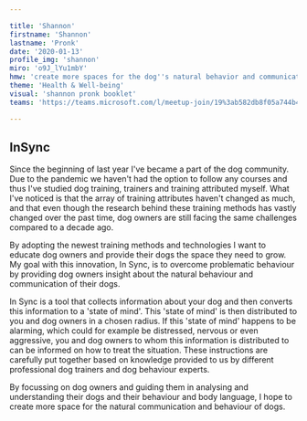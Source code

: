 ```yaml
---

title: 'Shannon'
firstname: 'Shannon'
lastname: 'Pronk'
date: '2020-01-13'
profile_img: 'shannon'
miro: 'o9J_lYu1mbY'
hmw: 'create more spaces for the dog''s natural behavior and communication?'
theme: 'Health & Well-being'
visual: 'shannon pronk booklet'
teams: 'https://teams.microsoft.com/l/meetup-join/19%3ab582db8f05a744b48295076eafdd06ac%40thread.tacv2/1611096257563?context=%7b%22Tid%22%3a%22ca6fbace-7cba-4d53-8681-a06284f7ff46%22%2c%22Oid%22%3a%22100e5047-8c80-4681-bea6-926cb60256f0%22%7d'

---
```


## InSync

Since the beginning of last year I've became a part of the dog community. Due to the pandemic we haven't had the option to follow any courses and thus I've studied dog training, trainers and training attributed myself. What I've noticed is that the array of training attributes haven't changed as much, and that even though the research behind these training methods has vastly changed over the past time, dog owners are still facing the same challenges compared to a decade ago.  

By adopting the newest training methods and technologies I want to educate dog owners and provide their dogs the space they need to grow. My goal with this innovation, In Sync, is to overcome problematic behaviour by providing dog owners insight about the natural behaviour and communication of their dogs. 

In Sync is a tool that collects information about your dog and then converts this information to a 'state of mind'. This 'state of mind' is then distributed to you and dog owners in a chosen radius. If this 'state of mind' happens to be alarming, which could for example be distressed, nervous or even aggressive, you and dog owners to whom this information is distributed to can be informed on how to treat the situation. These instructions are carefully put together based on knowledge provided to us by different professional dog trainers and dog behaviour experts.  

By focussing on dog owners and guiding them in analysing and understanding their dogs and their behaviour and body language, I hope to create more space for the natural communication and behaviour of dogs.  